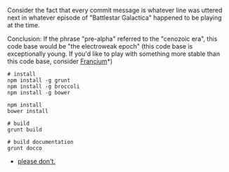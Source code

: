 Consider the fact that every commit message is whatever line was uttered next
in whatever episode of "Battlestar Galactica" happened to be playing at the time.

Conclusion: If the phrase "pre-alpha" referred to the "cenozoic era", this code
base would be "the electroweak epoch" (this code base is exceptionally young.
If you'd like to play with something more stable than this code base, consider
[Francium](https://www.google.com/search?q=most+unstable+element)*)

```
# install
npm install -g grunt
npm install -g broccoli
npm install -g bower

npm install
bower install
```

```
# build
grunt build
```

```
# build documentation
grunt docco
```

* [please don't.](https://www.youtube.com/watch?v=sS3cIK9jlB8#t=58)
